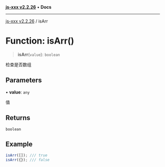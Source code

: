 [**js-xxx v2.2.26**](../README.md) • **Docs**

***

[js-xxx v2.2.26](../README.md) / isArr

# Function: isArr()

> **isArr**(`value`): `boolean`

检查是否数组

## Parameters

• **value**: `any`

值

## Returns

`boolean`

## Example

```ts
isArr([]); /// true
isArr({}); /// false
```
